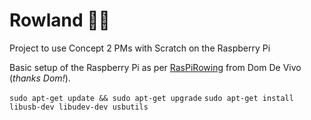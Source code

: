 # Rowland :rowboat::grapes:
Project to use Concept 2 PMs with Scratch on the Raspberry Pi

Basic setup of the Raspberry Pi as per [RasPiRowing](https://raspirowing.com/index.php/how-to) from Dom De Vivo (*thanks Dom!*).

`sudo apt-get update && sudo apt-get upgrade`
`sudo apt-get install libusb-dev libudev-dev usbutils`
